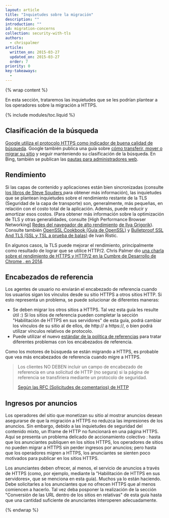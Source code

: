 ```yaml
---
layout: article
title: "Inquietudes sobre la migración"
description: ""
introduction: ""
id: migration-concerns
collection: security-with-tls
authors:
  - chrispalmer
article:
  written_on: 2015-03-27
  updated_on: 2015-03-27
  order: 7
priority: 0
key-takeaways:
  -
---
```


{% wrap content %}

En esta sección, trataremos las inquietudes que se les podrían plantear a los operadores sobre la migración a HTTPS.

{% include modules/toc.liquid %}

## Clasificación de la búsqueda

[Google utiliza el protocolo HTTPS como indicador de buena calidad
de búsqueda](https://googlewebmastercentral.blogspot.com/2014/08/https-as-ranking-signal.html).
Google también publica una guía sobre [cómo transferir, mover o migrar su
sitio](https://support.google.com/webmasters/topic/6029673) y seguir manteniendo su
clasificación de la búsqueda. En Bing, también se publican las [pautas para
administradores web](http://www.bing.com/webmaster/help/webmaster-guidelines-30fba23a).

## Rendimiento

Si las capas de contenido y aplicaciones están bien sincronizadas (consulte [los libros de Steve Souders
](https://stevesouders.com/) para obtener más información), las inquietudes que se plantean inquietudes sobre el rendimiento restante de la TLS (Seguridad de la capa de transporte)
son, generalmente, más pequeñas, en relación con el costo total de la
aplicación. Además, puede reducir y amortizar esos costos. (Para obtener más
información sobre la optimización de TLS y otras generalidades, consulte [High Performance Browser
Networking] [Redes del navegador de alto rendimiento](http://chimera.labs.oreilly.com/books/1230000000545) [de Ilya
Grigorik](http://chimera.labs.oreilly.com/books/1230000000545)). Consulte también [OpenSSL
Cookbook (Guía de OpenSSL)](https://www.feistyduck.com/books/openssl-cookbook/) y [Bulletproof
SSL And TLS (SSL y TSL a prueba de balas)](https://www.feistyduck.com/books/bulletproof-ssl-and-tls/) de Ivan
Ristic.

En algunos casos, la TLS puede mejorar el rendimiento, principalmente como resultado de lograr que se utilice
HTTP/2. Chris Palmer dio [una charla sobre el rendimiento de HTTPS y HTTP/2 en la Cumbre de Desarrollo de Chrome 
, en 2014]({{site.baseurl}}/shows/cds/2014/tls-all-the-things).

## Encabezados de referencia

Los agentes de usuario no enviarán el encabezado de referencia cuando los usuarios sigan los vínculos desde su sitio
HTTPS a otros sitios HTTP. Si esto representa un problema, se puede solucionar de diferentes
maneras:

* Se deben migrar los otros sitios a HTTPS. Tal vez esta guía les resulte
 útil :) Si los sitios de referencia pueden completar la sección "Habilitación de HTTPS en sus servidores" de esta guía, podrá cambiar
 los vínculos de su sitio al de ellos, de http:// a https://, o bien podrá utilizar
 vínculos relativos de protocolo.
* Puede utilizar el nuevo [estándar de la política
 de referencias](http://www.w3.org/TR/referrer-policy/#referrer-policy-delivery-meta)
 para tratar diferentes problemas con los encabezados de referencia.

Como los motores de búsqueda se están migrando a HTTPS, es probable que vea más encabezados
de referencia cuando migre a HTTPS.

<blockquote class="quote__content g-wide--push-1 g-wide--pull-1 g-medium--push-1">Los clientes NO DEBEN incluir un campo de encabezado de referencia en una solicitud de HTTP (no segura) si la página de referencia se transfiriera mediante un protocolo de seguridad.<p><a href="https://tools.ietf.org/html/rfc2616#section-15.1.3">Según las RFC (Solicitudes de comentarios) de HTTP</a></p></blockquote>

## Ingresos por anuncios

Los operadores del sitio que monetizan su sitio al mostrar anuncios desean asegurarse de que la
migración a HTTPS no reduzca las impresiones de los anuncios. Sin embargo, debido a las inquietudes de seguridad
del contenido mixto, un Iframe de HTTP no funcionará en una página HTTPS. Aquí se presenta un problema delicado de accionamiento colectivo
: hasta que los anunciantes publiquen en los sitios HTTPS,
los operadores de sitios no pueden migrar a HTTPS sin perder ingresos por anuncios; pero hasta que los
operadores migren a HTTPS, los anunciantes se sienten poco motivados para publicar en los sitios HTTPS.

Los anunciantes deben ofrecer, al menos, el servicio de anuncios a través de HTTPS (como, por ejemplo, mediante la
"Habilitación de HTTPS en sus servidores», que se menciona en esta guía). Muchos ya lo están haciendo. Debe solicitarles a los anunciantes que no ofrecen
HTTPS que al menos comiencen a hacerlo. Tal vez deba posponer la realización de la sección "Conversión de las URL dentro de los sitios en relativas" de
esta guía hasta que una cantidad suficiente de anunciantes interoperen adecuadamente.

{% endwrap %}
